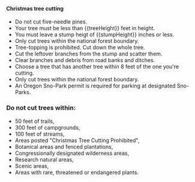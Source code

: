 #### Christmas tree cutting

* Do not cut five-needle pines.
* Your tree must be less than {{treeHeight}} feet in height.
* You must leave a stump heigt of {{stumpHeight}} inches or less. 
* Only cut trees within the national forest boundary.
* Tree-topping is prohibited. Cut down the whole tree. 
* Cut the leftover branches from the stump and scatter them.
* Clear branches and debris from road banks and ditches.
* Choose a tree that has another tree within 8 feet of the one you're cutting.
* Only cut trees within the national forest boundary.
* An Oregon Sno-Park permit is required for parking at designated Sno-Parks.

### Do not cut trees within:

* 50 feet of trails,
* 300 feet of campgrounds,
* 100 feet of streams,
* Areas posted "Christmas Tree Cutting Prohibited",
* Botanical areas and fenced plantations,
* Congressionally designated wilderness areas,
* Research natural areas,
* Scenic areas,
* Areas with rare, threatened or endangered plants.
